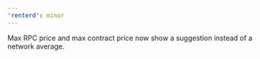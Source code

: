 ```yaml
---
'renterd': minor
---
```


Max RPC price and max contract price now show a suggestion instead of a network average.
